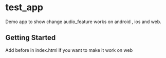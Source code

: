 # test_app

Demo app to show change audio_feature
works on android , ios and web.
## Getting Started

Add   <script src="https://cdn.jsdelivr.net/npm/hls.js@latest"  type="application/javascript"></script>
before   <script src="main.dart.js" type="application/javascript"></script> in index.html
if you want to make it work on web 
